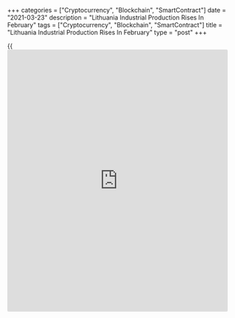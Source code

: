+++
categories = ["Cryptocurrency", "Blockchain", "SmartContract"]
date = "2021-03-23"
description = "Lithuania Industrial Production Rises In February"
tags = ["Cryptocurrency", "Blockchain", "SmartContract"]
title = "Lithuania Industrial Production Rises In February"
type = "post"
+++

{{<iframe id="large-banner" src="https://www.bounty.group/#slide=4.0" width="100%" height="600" scrolling="no" style="border: 0px solid rgb(216, 221, 230); border-radius: 3px;">}}

Lithuania's industrial production increased in February, figures from
Statistics Lithuania showed on Tuesday.

Industrial production rose a working-day adjusted 9.6 percent year-on-
year in February.

Manufacturing output grew 9.5 percent annually in February. Excluding
refined petroleum, manufacturing increased 12.2 percent.

Production of electricity, gas, steam and air conditioning supply surged
11.8 percent.

Meanwhile, production in mining and quarrying declined 11.5 percent and
production in water supply, and waste management decreased 0.8 percent.

Among the major industrial groupings, production of intermediate goods
grew 17.1 percent yearly in February and those of durable goods
increased 19.2 percent.

Production of capital goods gained 7.4 percent. Production of energy and
non-durable goods increased 3.2 percent, each.

On a monthly basis, industrial production rose a seasonally and working-
day adjusted 2.4 percent in February.

On an unadjusted basis, industrial production accelerated 9.6 percent
yearly in February and declined 2.4 percent from a month ago.

For comments and feedback [contact](https://www.playgroundfx.com/contact/): editorial@rtt[news](https://www.letsplayfx.com/blog/forex-news-website/).com

[Economic News][1]

 **What parts of the world are seeing the best (and worst) economic
performances lately? Click[here][2] to check out our [Econ Scorecard][2]
and find out! See up-to-the-moment [ranking](https://www.playgroundfx.com/blog/crypto-exchange-ranking/)s for the best and worst
performers in [GDP][3], [unemployment rate][4], [inflation][5] and much
more.**

   1. www.rtt[news](https://www.letsplayfx.com/blog/forex-news-website/).com/Content/EconomicNews.aspx
   2. www.rtt[news](https://www.letsplayfx.com/blog/forex-news-website/).com/economic-scorecard/world-rank/PPI/highest-performance.aspx
   3. www.rtt[news](https://www.letsplayfx.com/blog/forex-news-website/).com/economic-scorecard/world-rank/GDP/highest-performance.aspx
   4. www.rtt[news](https://www.letsplayfx.com/blog/forex-news-website/).com/economic-scorecard/world-rank/unemployment-rate/lowest-performance.aspx
   5. www.rtt[news](https://www.letsplayfx.com/blog/forex-news-website/).com/economic-scorecard/world-rank/CPI/highest-performance.aspx
